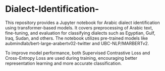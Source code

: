 # Dialect-Identification-
This repository provides a Jupyter notebook for Arabic dialect identification using transformer-based models. It covers preprocessing of Arabic text, fine-tuning, and evaluation for classifying dialects such as Egyptian, Gulf, Iraq, Sudan, and others. The notebook utilizes pre-trained models like aubmindlab/bert-large-arabertv02-twitter and UBC-NLP/MARBERTv2.

To improve model performance, both Supervised Contrastive Loss and Cross-Entropy Loss are used during training, encouraging better representation learning and more accurate classification.
